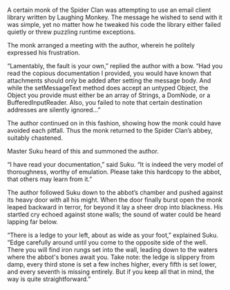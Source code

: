 A certain monk of the Spider Clan was attempting to use
an email client library written by Laughing Monkey.
The message he wished to send with it was simple, yet no matter how
he tweaked his code the library either failed quietly or
threw puzzling runtime exceptions.

The monk arranged a meeting with the author, wherein he politely
expressed his frustration.

“Lamentably, the fault is your own,” replied the author with
a bow.  “Had you read the copious documentation I provided,
you would have known that attachments should only be added
after setting the message body.  And while the setMessageText method
does accept an untyped Object,
the Object you provide must either be an array
of Strings, a DomNode, or a BufferedInputReader.  Also, you failed
to note that certain destination addresses are silently ignored...”

The author continued on in this fashion, showing how the monk
could have avoided each pitfall.  Thus the monk returned to
the Spider Clan’s abbey, suitably chastened.

Master Suku heard of this and summoned the author.

“I have read your documentation,” said Suku.  “It is indeed
the very model of thoroughness, worthy of emulation.  Please
take this hardcopy to the abbot, that others may learn from it.”

The author followed Suku down to the abbot’s chamber and
pushed against its heavy door with all his might.  When the
door finally burst open the monk leaped backward in terror,
for beyond it lay a sheer drop into blackness.  His startled
cry echoed against stone walls; the sound of water could be
heard lapping far below.

“There is a ledge to your left, about as wide as your foot,”
explained Suku.  “Edge carefully around until you come to
the opposite side of the well.  There you will find
iron rungs set into the wall, leading down to the waters
where the abbot's bones await you.  Take note:
the ledge is slippery from damp, every third stone is set a
few inches higher, every fifth is set lower, and every seventh
is missing entirely.  But if you keep all that in mind,
the way is quite straightforward.”

